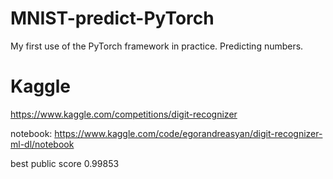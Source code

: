 # MNIST-predict-PyTorch
My first use of the PyTorch framework in practice. Predicting numbers.


# Kaggle

https://www.kaggle.com/competitions/digit-recognizer

notebook: https://www.kaggle.com/code/egorandreasyan/digit-recognizer-ml-dl/notebook

best public score 0.99853
